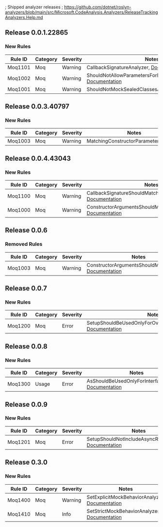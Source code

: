 ﻿; Shipped analyzer releases
; https://github.com/dotnet/roslyn-analyzers/blob/main/src/Microsoft.CodeAnalysis.Analyzers/ReleaseTrackingAnalyzers.Help.md

## Release 0.0.1.22865

### New Rules

Rule ID | Category | Severity | Notes
--------|----------|----------|-------
Moq1101 | Moq | Warning | CallbackSignatureAnalyzer, [Documentation](https://github.com/rjmurillo/moq.analyzers/blob/main/docs/rules/Moq1101.md)
Moq1002 | Moq | Warning | ShouldNotAllowParametersForMockedInterfaceAnalyzer, [Documentation](https://github.com/rjmurillo/moq.analyzers/blob/main/docs/rules/Moq1002.md)
Moq1001 | Moq | Warning | ShouldNotMockSealedClassesAnalyzer, [Documentation](https://github.com/rjmurillo/moq.analyzers/blob/main/docs/rules/Moq1001.md)

## Release 0.0.3.40797

### New Rules

Rule ID | Category | Severity | Notes
--------|----------|----------|-------
Moq1003 | Moq | Warning | MatchingConstructorParametersAnalyzer

## Release 0.0.4.43043

### New Rules

Rule ID | Category | Severity | Notes
--------|----------|----------|-------
Moq1100 | Moq | Warning | CallbackSignatureShouldMatchMockedMethodAnalyzer, [Documentation](https://github.com/rjmurillo/moq.analyzers/blob/main/docs/rules/Moq1100.md)
Moq1000 | Moq | Warning | ConstructorArgumentsShouldMatchAnalyzer, [Documentation](https://github.com/rjmurillo/moq.analyzers/blob/main/docs/rules/Moq1000.md)

## Release 0.0.6

### Removed Rules

Rule ID | Category | Severity | Notes
--------|----------|----------|-------
Moq1003 | Moq | Warning | ConstructorArgumentsShouldMatchAnalyzer, [Documentation](https://github.com/rjmurillo/moq.analyzers/blob/main/docs/rules/Moq1003.md)

## Release 0.0.7

### New Rules

Rule ID | Category | Severity | Notes
--------|----------|----------|-------
Moq1200 | Moq | Error | SetupShouldBeUsedOnlyForOverridableMembersAnalyzer, [Documentation](https://github.com/rjmurillo/moq.analyzers/blob/main/docs/rules/Moq1200.md)

## Release 0.0.8

### New Rules

Rule ID | Category | Severity | Notes
--------|----------|----------|-------
Moq1300 | Usage | Error | AsShouldBeUsedOnlyForInterfaceAnalyzer, [Documentation](https://github.com/rjmurillo/moq.analyzers/blob/main/docs/rules/Moq1300.md)

## Release 0.0.9

### New Rules

Rule ID | Category | Severity | Notes
--------|----------|----------|-------
Moq1201 | Moq | Error | SetupShouldNotIncludeAsyncResultAnalyzer, [Documentation](https://github.com/rjmurillo/moq.analyzers/blob/main/docs/rules/Moq1201.md)

## Release 0.3.0

### New Rules

Rule ID | Category | Severity | Notes
--------|----------|----------|-------
Moq1400 | Moq      | Warning  | SetExplicitMockBehaviorAnalyzer, [Documentation](https://github.com/rjmurillo/moq.analyzers/blob/main/docs/rules/Moq1400.md)
Moq1410 | Moq      | Info     | SetStrictMockBehaviorAnalyzer, [Documentation](https://github.com/rjmurillo/moq.analyzers/blob/main/docs/rules/Moq1410.md)
